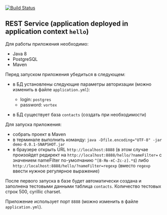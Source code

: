 [![Build Status](https://travis-ci.org/pro100boy/demo.svg?branch=master)](https://travis-ci.org/pro100boy/demo)
## REST Service (application deployed in application context `hello`) ##
Для работы приложения необходимо:
  * Java 8
  * PostgreSQL 
  * Maven

Перед запуском приложения убедиться в следующем:
  * в БД установлены следующие параметры авторизации (можно изменить в файле `application.yml`):
     - login: `postgres`
     - password: `vortex`

  * в БД существует база `contacts` (создать при необходимости) 

Для запуска приложения:
  * собрать проект в Maven
  * в терминале выполнить команду: `java -Dfile.encoding="UTF-8" -jar demo-0.0.1-SNAPSHOT.jar`
  * в браузере открыть URL `http://localhost:8888` (в этом случае произойдет редирект на `http://localhost:8888/hello/?nameFilter=` с значением nameFilter по-умолчанию `^[В-Яв-яC-Zc-z].*$`) либо `http://localhost:8888/hello/?nameFilter=regexp` (вместо `regexp` ввести нужное регулярное выражение)

После первого запуска в базе будет автоматически создана и заполнена тестовыми данными таблица `contacts`. Количество тестовых строк 500, cyrillic charset. 

Приложение использует порт `8888` (можно изменить в файле `application.yml`).
